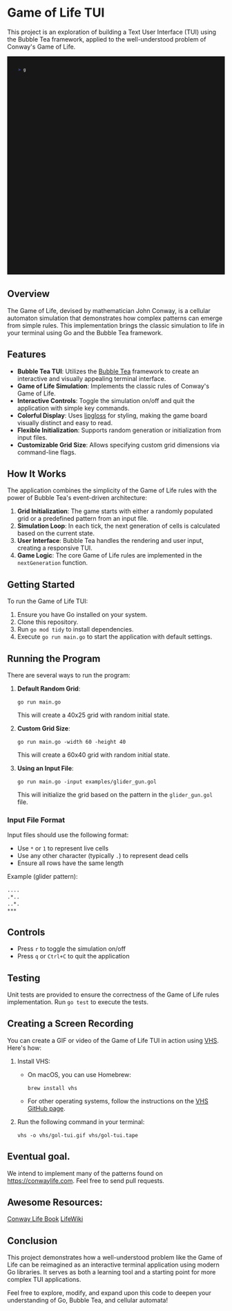 # Game of Life TUI

This project is an exploration of building a Text User Interface (TUI) using the Bubble Tea framework, applied to the well-understood problem of Conway's Game of Life.

![Game of Life TUI Demo](vhs/gol-tui.gif)

## Overview

The Game of Life, devised by mathematician John Conway, is a cellular automaton simulation that demonstrates how complex patterns can emerge from simple rules. This implementation brings the classic simulation to life in your terminal using Go and the Bubble Tea framework.

## Features

- **Bubble Tea TUI**: Utilizes the [Bubble Tea](https://github.com/charmbracelet/bubbletea) framework to create an interactive and visually appealing terminal interface.
- **Game of Life Simulation**: Implements the classic rules of Conway's Game of Life.
- **Interactive Controls**: Toggle the simulation on/off and quit the application with simple key commands.
- **Colorful Display**: Uses [lipgloss](https://github.com/charmbracelet/lipgloss) for styling, making the game board visually distinct and easy to read.
- **Flexible Initialization**: Supports random generation or initialization from input files.
- **Customizable Grid Size**: Allows specifying custom grid dimensions via command-line flags.

## How It Works

The application combines the simplicity of the Game of Life rules with the power of Bubble Tea's event-driven architecture:

1. **Grid Initialization**: The game starts with either a randomly populated grid or a predefined pattern from an input file.
2. **Simulation Loop**: In each tick, the next generation of cells is calculated based on the current state.
3. **User Interface**: Bubble Tea handles the rendering and user input, creating a responsive TUI.
4. **Game Logic**: The core Game of Life rules are implemented in the `nextGeneration` function.

## Getting Started

To run the Game of Life TUI:

1. Ensure you have Go installed on your system.
2. Clone this repository.
3. Run `go mod tidy` to install dependencies.
4. Execute `go run main.go` to start the application with default settings.

## Running the Program

There are several ways to run the program:

1. **Default Random Grid**:
   ```
   go run main.go
   ```
   This will create a 40x25 grid with random initial state.

2. **Custom Grid Size**:
   ```
   go run main.go -width 60 -height 40
   ```
   This will create a 60x40 grid with random initial state.

3. **Using an Input File**:
   ```
   go run main.go -input examples/glider_gun.gol
   ```
   This will initialize the grid based on the pattern in the `glider_gun.gol` file.

### Input File Format

Input files should use the following format:
- Use `*` or `1` to represent live cells
- Use any other character (typically `.`) to represent dead cells
- Ensure all rows have the same length

Example (glider pattern):
```
....
.*..
..*.
***
```

## Controls

- Press `r` to toggle the simulation on/off
- Press `q` or `Ctrl+C` to quit the application

## Testing

Unit tests are provided to ensure the correctness of the Game of Life rules implementation. Run `go test` to execute the tests.

## Creating a Screen Recording

You can create a GIF or video of the Game of Life TUI in action using [VHS](https://github.com/charmbracelet/vhs). Here's how:

1. Install VHS:
   - On macOS, you can use Homebrew:
     ```
     brew install vhs
     ```
   - For other operating systems, follow the instructions on the [VHS GitHub page](https://github.com/charmbracelet/vhs).

2. Run the following command in your terminal:
   ```
   vhs -o vhs/gol-tui.gif vhs/gol-tui.tape
   ```

## Eventual goal.
We intend to implement many of the patterns found on https://conwaylife.com.
Feel free to send pull requests.

## Awesome Resources:
[Conway Life Book](https://conwaylife.com/book)
[LifeWiki](https://conwaylife.com/wiki)

## Conclusion

This project demonstrates how a well-understood problem like the Game of Life can be reimagined as an interactive terminal application using modern Go libraries. It serves as both a learning tool and a starting point for more complex TUI applications.

Feel free to explore, modify, and expand upon this code to deepen your understanding of Go, Bubble Tea, and cellular automata!
